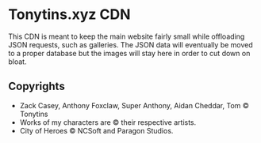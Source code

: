 # Tonytins.xyz CDN

This CDN is meant to keep the main website fairly small while offloading JSON requests, such as galleries. The JSON data will eventually be moved to a proper database but the images will stay here in order to cut down on bloat.

## Copyrights

* Zack Casey, Anthony Foxclaw, Super Anthony, Aidan Cheddar, Tom © Tonytins
* Works of my characters are © their respective artists.
* City of Heroes © NCSoft and Paragon Studios.